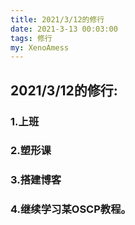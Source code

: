 ```yaml
---
title: 2021/3/12的修行
date: 2021-3-13 00:03:00
tags: 修行
my: XenoAmess
---
```


## 2021/3/12的修行:

### 1.上班

### 2.塑形课

### 3.搭建博客

### 4.继续学习某OSCP教程。

